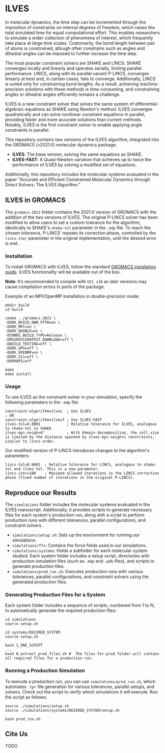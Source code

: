 # ILVES

In molecular dynamics, the time step can be incremented through the imposition of constraints on internal degrees of freedom, which raises the total simulated time for equal computational effort. This enables researchers to simulate a wider collection of phenomena of interest, which frequently take place at large time scales. Customarily, the bond length between pair of atoms is constrained, altough other constrains such as angles and dihedral angles can be imposed to further increase the time step.

The most popular constraint solvers are SHAKE and LINCS. SHAKE converges locally and linearly and operates serially, limiting parallel performance. LINCS, along with its parallel variant P-LINCS, converges linearly at best and, in certain cases, fails to converge. Additionally, LINCS is suited only for constraining bond lengths. As a result, achieving machine-precision solutions with these methods is time-consuming, and constraining angles or dihedral angles efficiently remains a challenge.

ILVES is a new constraint solver that solves the same system of differential-algebraic equations as SHAKE using Newton's method. ILVES converges quadratically and can solve nonlinear constraint equations in parallel, providing faster and more accurate solutions than current methods. Notably, ILVES is the first constraint solver to enable applying angle constraints in parallel.

This repository contains two versions of the ILVES algorithm, integrated into the GROMACS (v2021.0) molecular dynamics package:
- **ILVES**: The base version, solving the same equations as SHAKE.
- **ILVES-FAST**: A Quasi-Newton variation that achieves up to twice the performance of ILVES by solving a modified set of equations.

Additionally, this repository includes the molecular systems evaluated in the paper "Accurate and Efficient Constrained Molecular Dynamics through Direct Solvers: The ILVES Algorithm."

## ILVES in GROMACS

The `gromacs-2021` folder contains the 2021.0 version of GROMACS with the addition of the two versions of ILVES. The original P-LINCS solver has been modified to allow users to set a custom tolerance for the algorithm, identically to SHAKE's `shake-tol` parameter in the `.mdp` file. To reach the chosen tolerance, P-LINCS' repeats its correction phase, controlled by the `lincs-iter` parameter in the original implementation, until the desired error is met.

### Installation

To install GROMACS with ILVES, follow the standard [GROMACS installation guide](https://manual.gromacs.org/documentation/2021/install-guide/index.html). ILVES functionality will be available out of the box.

**Note**: It’s recommended to compile with `GCC v10` as later versions may cause compilation errors in parts of the package.

Example of an MPI/OpenMP installation in double-precision mode:
```
mkdir build
cd build

cmake ../gromacs-2021 \
-DGMX_BUILD_OWN_FFTW=on \
-DGMX_MPI=on \
-DGMX_DOUBLE=on \
-DCMAKE_BUILD_TYPE=Release \
-DREGRESSIONTEST_DOWNLOAD=off \
-DBUILD_TESTING=off \
-DGMX_GPU=off \
-DGMX_OPENMP=on \
-DGMX_X11=off \
-DGMXAPI=off

make
make install
```

### Usage

To use ILVES as the constraint solver in your simulation, specify the following parameters in the `.mdp` file:

```
constraint-algorithm=ilves  ; Use ILVES
; OR
constraint-algorithm=ilvesf ; Use ILVES-FAST
ilves-tol=0.0001            ; Relative tolerance for ILVES, analogous to shake-tol in SHAKE.
ilves-mpi-neigh=4"          ; With domain decomposition, the cell size is limited by the distance spanned by ilves-mpi-neigh+1 constraints, similar to lincs-order.
```

Our modified version of P-LINCS introduces changes to the algorithm's parameters:
```
lincs-tol=0.0001  ; Relative tolerance for LINCS, analogous to shake-tol and ilves-tol. This is a new parameter.
lincs-iter=100    ; Maximum allowed iterations in the LINCS correction phase (fixed number of iterations in the original P-LINCS).
```

## Reproduce our Results

The `simulations` folder includes the molecular systems evaluated in the ILVES manuscript. Additionally, it provides scripts to generate necessary files for each system's production run, along with a script to perform production runs with different tolerances, parallel configurations, and constraint solvers.

- `simulations/setup.sh`: Sets up the environment for running our simulations.
- `simulations/ffs`: Contains the force fields used in our simulations.
- `simulations/systems`: Holds a subfolder for each molecular system studied. Each system folder includes a setup script, directories with production simulation files (such as `.mdp` and `.pdb` files), and scripts to generate production files.
- `simulations/prod_run.sh`: Executes production runs with various tolerances, parallel configurations, and constraint solvers using the generated production files.

### Generating Production Files for a System

Each system folder includes a sequence of scripts, numbered from 1 to N, to automatically generate the required production files:

```
cd simulations
source setup.sh

cd systems/DESIRED_SYSTEM
source setup.sh

bash 1_ONE_SCRIPT
...
bash N_extract_prod_files.sh #  The files-for-prod folder will contain all required files for a production run.
```

### Running a Production Simulation

To execute a production run, you can use `simulations/prod_run.sh`, which automates `.tpr` file generation for various tolerances, parallel setups, and solvers. Check out the script to verify which simulations it will execute. Run the script as follows:

```
source ./simulations/setup.sh
source ./simulations/systems/DESIRED_SYSTEM/setup.sh

bash prod_run.sh
```

## Cite Us

TODO